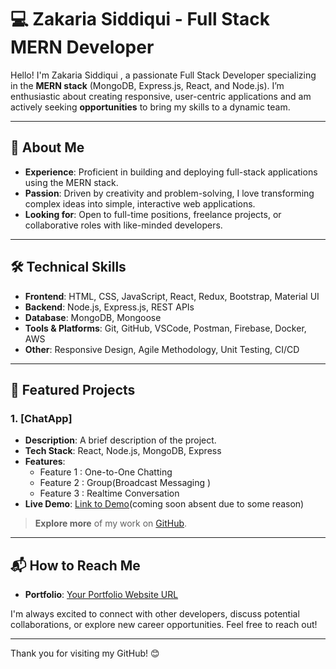 # 💻 Zakaria Siddiqui - Full Stack MERN Developer

Hello! I'm Zakaria Siddiqui , a passionate Full Stack Developer specializing in the **MERN stack** (MongoDB, Express.js, React, and Node.js). I’m enthusiastic about creating responsive, user-centric applications and am actively seeking **opportunities** to bring my skills to a dynamic team.

---

## 🚀 About Me

- **Experience**: Proficient in building and deploying full-stack applications using the MERN stack.
- **Passion**: Driven by creativity and problem-solving, I love transforming complex ideas into simple, interactive web applications.
- **Looking for**: Open to full-time positions, freelance projects, or collaborative roles with like-minded developers.

---

## 🛠️ Technical Skills

- **Frontend**: HTML, CSS, JavaScript, React, Redux, Bootstrap, Material UI
- **Backend**: Node.js, Express.js, REST APIs
- **Database**: MongoDB, Mongoose
- **Tools & Platforms**: Git, GitHub, VSCode, Postman, Firebase, Docker, AWS
- **Other**: Responsive Design, Agile Methodology, Unit Testing, CI/CD

---

## 🌟 Featured Projects

### 1. [ChatApp]
   - **Description**: A brief description of the project.
   - **Tech Stack**: React, Node.js, MongoDB, Express
   - **Features**:
      - Feature 1 : One-to-One Chatting 
      - Feature 2 : Group(Broadcast Messaging )
      - Feature 3 : Realtime Conversation
   - **Live Demo**: [Link to Demo](https://example.com)(coming soon absent due to some reason)
     



> **Explore more** of my work on [GitHub](https://github.com/Zakaria500kmph).

---

## 📬 How to Reach Me
- **Portfolio**: [Your Portfolio Website URL](https://yourportfolio.com)

I'm always excited to connect with other developers, discuss potential collaborations, or explore new career opportunities. Feel free to reach out!

---

Thank you for visiting my GitHub! 😊
